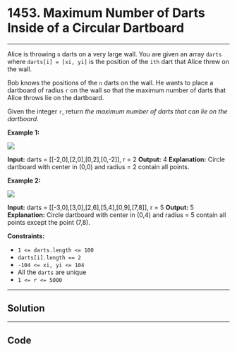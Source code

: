 # 1453. Maximum Number of Darts Inside of a Circular Dartboard

---

Alice is throwing `n` darts on a very large wall. You are given an array `darts` where `darts[i] = [xi, yi]` is the position of the `ith` dart that Alice threw on the wall.

Bob knows the positions of the `n` darts on the wall. He wants to place a dartboard of radius `r` on the wall so that the maximum number of darts that Alice throws lie on the dartboard.

Given the integer `r`, return _the maximum number of darts that can lie on the dartboard_.

 

**Example 1:**

![](https://assets.leetcode.com/uploads/2020/04/29/sample_1_1806.png)


**Input:** darts = [[-2,0],[2,0],[0,2],[0,-2]], r = 2
**Output:** 4
**Explanation:** Circle dartboard with center in (0,0) and radius = 2 contain all points.


**Example 2:**

![](https://assets.leetcode.com/uploads/2020/04/29/sample_2_1806.png)


**Input:** darts = [[-3,0],[3,0],[2,6],[5,4],[0,9],[7,8]], r = 5
**Output:** 5
**Explanation:** Circle dartboard with center in (0,4) and radius = 5 contain all points except the point (7,8).


 

**Constraints:**

  * `1 <= darts.length <= 100`
  * `darts[i].length == 2`
  * `-104 <= xi, yi <= 104`
  * All the `darts` are unique
  * `1 <= r <= 5000`

---

## Solution



---

## Code
```python


```